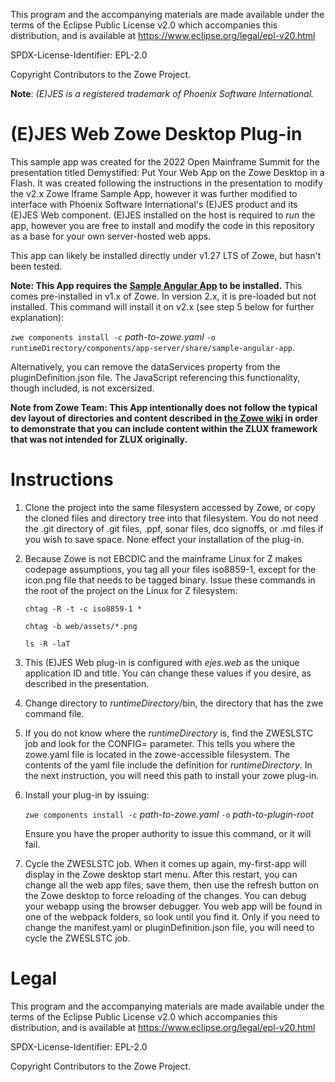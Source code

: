 This program and the accompanying materials are
made available under the terms of the Eclipse Public License v2.0 which accompanies
this distribution, and is available at https://www.eclipse.org/legal/epl-v20.html

SPDX-License-Identifier: EPL-2.0

Copyright Contributors to the Zowe Project.

**Note**: *(E)JES is a registered trademark of Phoenix Software International.*

# (E)JES Web Zowe Desktop Plug-in
This sample app was created for the 2022 Open Mainframe Summit for the presentation titled Demystified: Put Your Web App on the Zowe Desktop in a Flash.  It was created following the instructions in the presentation to modify the v2.x Zowe Iframe Sample App, however it was
further modified to interface with Phoenix Software International's (E)JES product and its
(E)JES Web component.  (E)JES installed on the host is required to *run* the app, however you are free to
install and modify the code in this repository as a base for your own server-hosted web apps.

This app can likely be installed directly under v1.27 LTS of Zowe, but hasn't been tested.

**Note: This App requires the [Sample Angular App](https://github.com/zowe/sample-angular-app) to be installed.**  This comes pre-installed in v1.x of Zowe.  In version 2.x, it is pre-loaded but not installed.  This command will install it on v2.x (see step 5 below for further explanation):

 `zwe components install -c` *path-to-zowe.yaml* `-o runtimeDirectory/components/app-server/share/sample-angular-app`. 
 
 Alternatively, you can remove the dataServices property from the pluginDefinition.json file.  The JavaScript referencing this functionality, though included, is not excersized.

**Note from Zowe Team: This App intentionally does not follow the typical dev layout of directories and content described in [the Zowe wiki](https://github.com/zowe/zlux/wiki/ZLUX-App-filesystem-structure) in order to demonstrate that you can include content within the ZLUX framework that was not intended for ZLUX originally.**

# Instructions
1. Clone the project into the same filesystem accessed by Zowe, or copy the cloned files and directory tree into that filesystem.  You do not need the .git directory of .git files, .ppf, sonar files, dco signoffs, or .md files if you wish to save space.  None effect your installation of the plug-in.

2. Because Zowe is not EBCDIC and the mainframe Linux for Z makes codepage assumptions, you tag all your files iso8859-1, except for the icon.png file that needs to be tagged binary.  Issue these commands in the root of the project on the Linux for Z filesystem:

    `chtag -R -t -c iso8859-1 *`

    `chtag -b web/assets/*.png`

    `ls -R -laT`

3. This (E)JES Web plug-in is configured with *ejes.web* as the unique application ID and title.  You can change these values if you desire, as described in the presentation.

4. Change directory to *runtimeDirectory*/bin, the directory that has the zwe command file.

5. If you do not know where the *runtimeDirectory* is, find the ZWESLSTC job and look for the CONFIG= parameter.  This tells you where the zowe.yaml file is located in the zowe-accessible filesystem.  The contents of the yaml file include the definition for *runtimeDirectory*.  In the next instruction, you will need this path to install your zowe plug-in.

6. Install your plug-in by issuing: 

     `zwe components install -c` *path-to-zowe.yaml* `-o` *path-to-plugin-root*

    Ensure you have the proper authority to issue this command, or it will fail.

7. Cycle the ZWESLSTC job.  When it comes up again, my-first-app will display in the Zowe desktop start menu.  After this restart, you can change all the web app files, save them, then use the refresh button on the Zowe desktop to force reloading of the changes.  You can debug your webapp using the browser debugger.  You web app will be found in one of the webpack folders, so look until you find it.  Only if you need to change the manifest.yaml or pluginDefinition.json file, you will need to cycle the ZWESLSTC job.

# Legal
This program and the accompanying materials are
made available under the terms of the Eclipse Public License v2.0 which accompanies
this distribution, and is available at https://www.eclipse.org/legal/epl-v20.html

SPDX-License-Identifier: EPL-2.0

Copyright Contributors to the Zowe Project.
